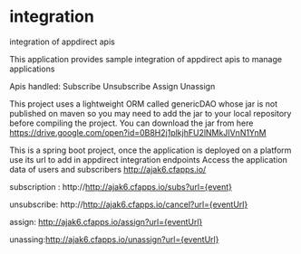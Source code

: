 # integration
integration of appdirect apis

This application provides sample integration of appdirect apis to manage applications

Apis handled:
Subscribe
Unsubscribe
Assign
Unassign

This project uses a lightweight ORM called genericDAO whose jar is not published on maven so you may need to add the jar to your local repository before compiling the project.
You can download the jar from here https://drive.google.com/open?id=0B8H2j1plkjhFU2lNMkJIVnN1YnM

This is a spring boot project, once the application is deployed on a platform use its url to add in appdirect integration endpoints
Access the application data of users and subscribers 
 http://ajak6.cfapps.io/

 subscription : http://http://ajak6.cfapps.io/subs?url={event} 
 
 unsubscribe: http://http://ajak6.cfapps.io/cancel?url={eventUrl}
 
 assign: http://ajak6.cfapps.io/assign?url={eventUrl}
 
 unassing:http://ajak6.cfapps.io/unassign?url={eventUrl}
